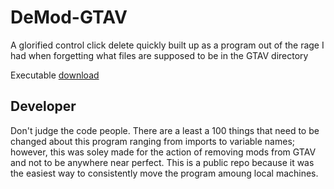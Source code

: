 # DeMod-GTAV
A glorified control click delete quickly built up as a program out of the rage I had when forgetting what files are supposed to be in the GTAV directory

Executable [download](https://github.com/Trogiken/DeMod-GTAV/releases/download/1.6.21/DeModGTAV.exe)


## Developer
Don't judge the code people. There are a least a 100 things that need to be changed about this program ranging from imports to variable names; however, this was soley made for the action of removing mods from GTAV and not to be anywhere near perfect.
This is a public repo because it was the easiest way to consistently move the program amoung local machines.
